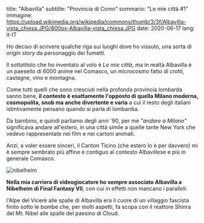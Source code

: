 
title: "Albavilla"
subtitle: "Provincia di Como"
sommario: "Le mie città #1"
immagine: https://upload.wikimedia.org/wikipedia/commons/thumb/3/3f/Albavilla-vista_chiesa.JPG/800px-Albavilla-vista_chiesa.JPG
date: 2020-06-17
lang: it-IT

Ho deciso di scrivere qualche riga sui luoghi dove ho vissuto, una sorta di _origin story_ da personaggio dei fumetti.

Il sottotitolo che ho inventato al volo è _Le mie città_, ma in realtà Albavilla è un paesello di 6000 anime nel Comasco, un microcosmo fatto di crotti, castagne, vino e montagna.

Come tutti quelli che sono cresciuti nella profonda provincia lombarda sanno bene, **il contesto è esattamente l'opposto di quella Milano moderna, cosmopolita, snob ma anche divertente e varia** a cui il resto degli italiani istintivamente pensano quando si parla di lombardia.

Da bambino, e quindi parliamo degli anni '90, per me _"andare a Milano"_ significava andare all'estero, in una città simile a quelle tante New York che vedevo rappresentate nei film e nei cartoni animati.

Anzi, a voler essere sinceri, il Canton Ticino (che estero lo è per davvero) mi è sempre sembrato più affine e contiguo al contesto Albavillese e più in generale Comasco.

![nibelheim](https://universalsoluce.com/guides/ffvii/zones/ouest/Nibelheim1.gif)

**Nella mia carriera di videogiocatore ho sempre associato Albavilla a Nibelheim di Final Fantasy VII**, con cui in effetti non mancano i paralleli:

l'Alpe del Vicerè alle spalle di Albavilla era il cuore di un villaggio fascista finito sotto le bombe che, per molti aspetti, fa scopa con il reattore Shinra del Mt. Nibel alle spalle del paesino di Cloud.